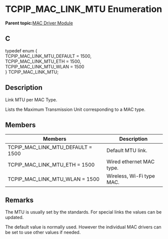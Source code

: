 # TCPIP\_MAC\_LINK\_MTU Enumeration

**Parent topic:**[MAC Driver Module](GUID-0C1AF471-66D4-472F-84AF-212E9E18B21D.md)

## C

typedef enum \{<br />TCPIP\_MAC\_LINK\_MTU\_DEFAULT = 1500,<br />TCPIP\_MAC\_LINK\_MTU\_ETH = 1500,<br />TCPIP\_MAC\_LINK\_MTU\_WLAN = 1500<br />\} TCPIP\_MAC\_LINK\_MTU;

## Description

Link MTU per MAC Type.

Lists the Maximum Transmission Unit corresponding to a MAC type.

## Members

|Members|Description|
|-------|-----------|
|TCPIP\_MAC\_LINK\_MTU\_DEFAULT = 1500|Default MTU link.|
|TCPIP\_MAC\_LINK\_MTU\_ETH = 1500|Wired ethernet MAC type.|
|TCPIP\_MAC\_LINK\_MTU\_WLAN = 1500|Wireless, Wi-Fi type MAC.|

## Remarks

The MTU is usually set by the standards. For special links the values can be updated.

The default value is normally used. However the individual MAC drivers can be set to use other values if needed.

